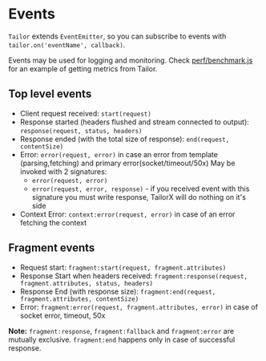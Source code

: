 # Events

`Tailor` extends `EventEmitter`, so you can subscribe to events with `tailor.on('eventName', callback)`.

Events may be used for logging and monitoring. Check [perf/benchmark.js](https://github.com/zalando/tailor/blob/master/perf/benchmark.js#L28) for an example of getting metrics from Tailor.

## Top level events

* Client request received: `start(request)`
* Response started (headers flushed and stream connected to output): `response(request, status, headers)`
* Response ended (with the total size of response): `end(request, contentSize)`
* Error: `error(request, error)` in case an error from template (parsing,fetching) and primary error(socket/timeout/50x)
May be invoked with 2 signatures:
    * `error(request, error)`
    * `error(request, error, response)` - if you received event with this signature you must write response, TailorX will do nothing on it's side 
* Context Error: `context:error(request, error)` in case of an error fetching the context

## Fragment events

* Request start: `fragment:start(request, fragment.attributes)`
* Response Start when headers received: `fragment:response(request, fragment.attributes, status, headers)`
* Response End (with response size): `fragment:end(request, fragment.attributes, contentSize)`
* Error: `fragment:error(request, fragment.attributes, error)` in case of socket error, timeout, 50x


**Note:**  `fragment:response`, `fragment:fallback` and `fragment:error` are mutually exclusive. `fragment:end` happens only in case of successful response.
